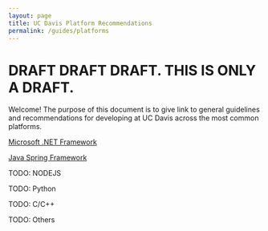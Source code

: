 ```yaml
---
layout: page
title: UC Davis Platform Recommendations
permalink: /guides/platforms
---
```


# DRAFT DRAFT DRAFT.  THIS IS ONLY A DRAFT.

Welcome! The purpose of this document is to give link to general guidelines and recommendations for developing at UC Davis across the most common platforms.

[Microsoft .NET Framework](/guides/dotnet)

[Java Spring Framework](/guides/javaspring)

TODO: NODEJS

TODO: Python

TODO: C/C++

TODO: Others